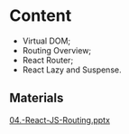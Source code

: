 # Content
- Virtual DOM;
- Routing Overview;
- React Router;
- React Lazy and Suspense.

## Materials
[04.-React-JS-Routing.pptx](https://github.com/TheStormWeaver/Front-End/files/7564176/04.-React-JS-Routing.pptx)
